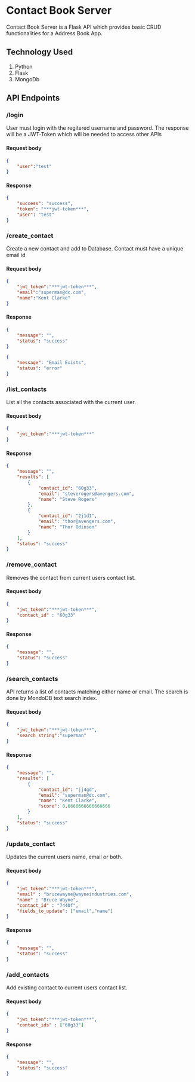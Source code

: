 # Contact Book Server

Contact Book Server is a Flask API which provides basic CRUD functionalities for a Address Book App.

## Technology Used

1. Python
2. Flask
3. MongoDb


## API Endpoints

### /login
User must login with the regitered username and password. The response will be a JWT-Token which will be needed to access other APIs
#### Request body
``` json
{
    "user":"test"
}
```

#### Response
``` json 
{
    "success": "success",
    "token": "***jwt-token***",
    "user": "test"
}
```

### /create_contact
 Create a new contact and add to Database. Contact must have a unique email id 
#### Request body
``` json
{
    "jwt_token":"***jwt-token***",
    "email":"superman@dc.com",
    "name":"Kent Clarke"
}
```

#### Response

``` json 
{
    "message": "",
    "status": "success"
}
```
``` json 
{
    "message": "Email Exists",
    "status": "error"
}
```


### /list_contacts
List all the contacts associated with the current user.
#### Request body
``` json
{
    "jwt_token":"***jwt-token***"
}
```
#### Response

``` json 
{
    "message": "",
    "results": [
        {
            "contact_id": "60g33",
            "email": "steverogers@avengers.com",
            "name": "Steve Rogers"
        },
        {
            "contact_id": "2j1d1",
            "email": "thor@avengers.com",
            "name": "Thor Odinson"
        }
    ],
    "status": "success"
}
```
### /remove_contact
Removes the contact from current users contact list.
#### Request body
``` json
{
    "jwt_token":"***jwt-token***",
    "contact_id" : "60g33"
}
```

#### Response

``` json 
{
    "message": "",
    "status": "success"
}
```

### /search_contacts
API returns a list of contacts matching either name or email. The search is done by MondoDB text search index. 
#### Request body
``` json
{
    "jwt_token":"***jwt-token***",
    "search_string":"superman"
}
```

#### Response

``` json 
{
    "message": "",
    "results": [
        {
            "contact_id": "jj4gd",
            "email": "superman@dc.com",
            "name": "Kent Clarke",
            "score": 0.6666666666666666
        }
    ],
    "status": "success"
}
```

### /update_contact
Updates the current users name, email or both.
#### Request body
``` json
{
    "jwt_token":"***jwt-token***",
    "email" : "brucewayne@wayneindustries.com",
    "name" : "Bruce Wayne",
    "contact_id" : "7440f",
    "fields_to_update": ["email","name"]
}
```

#### Response

``` json 
{
    "message": "",
    "status": "success"
}
```
### /add_contacts
Add existing contact to current users contact list.
#### Request body
``` json
{
    "jwt_token":"***jwt-token***",
    "contact_ids" : ["60g33"]
}
```

#### Response

``` json 
{
    "message": "",
    "status": "success"
}
```